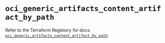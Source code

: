 # `oci_generic_artifacts_content_artifact_by_path`

Refer to the Terraform Registory for docs: [`oci_generic_artifacts_content_artifact_by_path`](https://registry.terraform.io/providers/oracle/oci/6.18.0/docs/resources/generic_artifacts_content_artifact_by_path).
